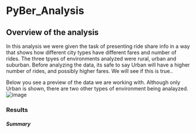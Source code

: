 # PyBer_Analysis
## Overview of the analysis
In this analysis we were given the task of presenting ride share info in a way that shows how
different city types have different fares and number of rides. The three tpyes of environments analyzed were rural, urban and suburban. Before analyzing the data, its safe to say Urban will have a higher number of rides, and possibly higher fares. We will see if this is true..


Below you see a preview of the data we are working with. Although only Urban is shown, there are two other types of environment being analayzed.
![image](https://user-images.githubusercontent.com/85597990/126100580-0845d91b-0546-4d61-b328-e68cb9de55b3.png)

### Results




##### Summary
